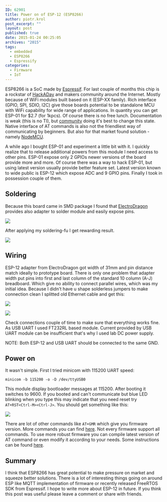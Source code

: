 ```yaml
---
ID: 62901
title: Power on of ESP-12 (ESP8266)
author: piotr.krol
post_excerpt: ""
layout: post
published: true
date: 2015-01-24 00:25:05
archives: "2015"
tags:
  - embedded
  - ESP8266
  - Espressify
categories:
  - Firmware
  - IoT
---
```

ESP8266 is a SoC made by [Espressif](https://espressif.com). For last couple of
months this chip is a rockstar of [HackADay](http://hackaday.com/) and makers
community around the Internet. Mostly because of WiFi modules built based on it
(ESP-XX family). Rich interface (GPIO, SPI, SDIO, I2C) give those boards
potential to be standalone MCU with WiFi capability for wide range of
applications. In quantity you can get ESP-01 for $2.7 (for 1kpcs). Of course
there is no free lunch. Documentation is weak (this is no TI), but
[community](http://www.esp8266.com/) doing it's best to change this state.
Native interface of AT commands is also not the friendliest way of
communicating by beginners. But also for that market found solution - namely
[NodeMCU](https://github.com/nodemcu/nodemcu-firmware).

A while ago I bought ESP-01 and experiment a little bit with it. I quickly
realize that to release additional powers from this module I need access to
other pins. ESP-01 expose only 2 GPIOs newer versions of the board provide more
and more. Of course there was a way to hack ESP-01, but using latest version
usually provide better feature set. Latest version known to wide public is
ESP-12 which expose ADC and 9 GPIO pins. Finally I took in possession couple of
them.

## Soldering

Because this board came in SMD package I found that
[ElectroDragon](http://www.electrodragon.com/) provides also adapter to solder
module and easily expose pins.

![](/img/esp-12-adapter.jpg)

After applying my soldering-fu I get rewarding result.

![](/img/esp-12-soldered.jpg)

## Wiring

ESP-12 adapter from ElectroDragon got width of 31mm and pin distance match
ideally to prototype board. There is only one problem that adapter width put
pins into first and last column of the standard 10 column (A-J) breadboard.
Which give no ability to connect parallel wires, which was my initial idea.
Because I didn't have u shape solderless jumpers to make connection clean I
splitted old Ethernet cable and get this:

![](/img/u-shape-jumpers.jpg)

![](/img/esp-12-breadboard.jpg)

Check connections couple of time to make sure that everything works fine. As
USB UART I used FT232RL based module. Current provided by USB UART module can
be insufficient that's why I used lab DC power supply.

NOTE: Both ESP-12 and USB UART should be connected to the same GND.

## Power on

It wasn't simple. First I tried minicom with 115200 UART speed:

```
minicom -b 115200 -o -D /dev/ttyUSB0
```

This module display bootloader messages at 115200. After booting it switches to
9600. If you booted and can't communicate but blue LED blinking when you type
this may indicate that you need reset try `AT+RST<Ctrl-M><Ctrl-J>`. You
should get something like this:

![](/img/esp-12-minicom-1.png)

There are lot of other commands like `AT+GMR` which give you firmware version.
More commands you can find
[here](http://wiki.iteadstudio.com/ESP8266_Serial_WIFI_Module#AT_Commands). Not
every firmware support all commands. To use more robust firmware you can
compile latest version of AT command or even modify it according to your needs.
Some instructions can be found
[here](https://github.com/esp8266/esp8266-wiki/wiki).

## Summary

I think that ESP8266 has great potential to make pressure on market and
squeeze better solutions. There is a lot of interesting things going on around
ESP like MQTT implementation of firmware or recently released FreeRTOS SDK
from Espressif. I hope to write more about ESP-12 in future. If you think this
post was useful please leave a comment or share with friends.
